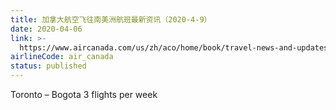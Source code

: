 ```yaml
---
title: 加拿大航空飞往南美洲航班最新资讯（2020-4-9）
date: 2020-04-06
link: >-
  https://www.aircanada.com/us/zh/aco/home/book/travel-news-and-updates/2020/china-travel.html#/south-america-2
airlineCode: air_canada
status: published
---
```

Toronto – Bogota 3 flights per week